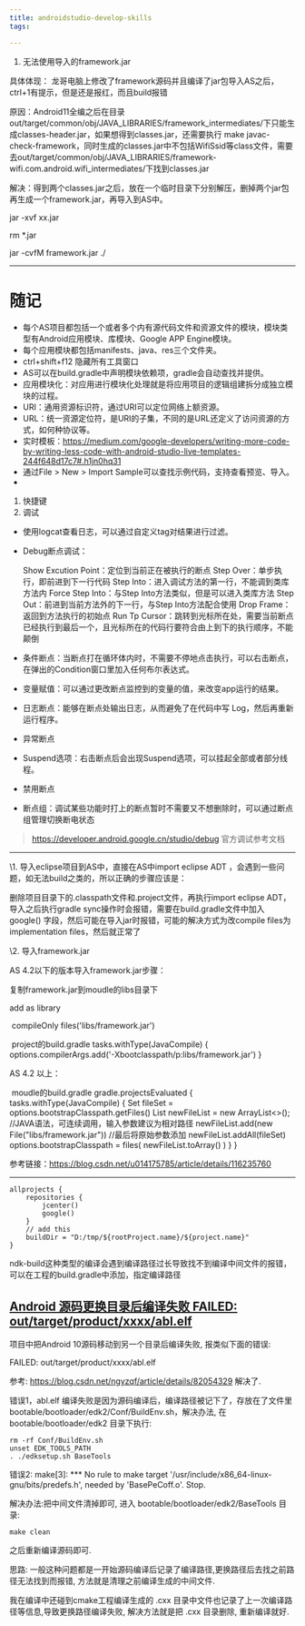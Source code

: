 ```yaml
---
title: androidstudio-develop-skills
tags:

---
```




1. 无法使用导入的framework.jar

具体体现： 龙哥电脑上修改了framework源码并且编译了jar包导入AS之后，ctrl+1有提示，但是还是报红，而且build报错

原因：Android11全编之后在目录out/target/common/obj/JAVA_LIBRARIES/framework_intermediates/下只能生成classes-header.jar，如果想得到classes.jar，还需要执行 make javac-check-framework，同时生成的classes.jar中不包括WifiSsid等class文件，需要去out/target/common/obj/JAVA_LIBRARIES/framework-wifi.com.android.wifi_intermediates/下找到classes.jar

解决：得到两个classes.jar之后，放在一个临时目录下分别解压，删掉两个jar包再生成一个framework.jar，再导入到AS中。

 jar -xvf xx.jar

rm *.jar

jar -cvfM framework.jar ./



---

# 随记

- 每个AS项目都包括一个或者多个内有源代码文件和资源文件的模块，模块类型有Android应用模块、库模块、Google APP Engine模块。
- 每个应用模块都包括manifests、java、res三个文件夹。
- ctrl+shift+f12 隐藏所有工具窗口
- AS可以在build.gradle中声明模块依赖项，gradle会自动查找并提供。
- 应用模块化：对应用进行模块化处理就是将应用项目的逻辑组建拆分成独立模块的过程。
- URI：通用资源标识符，通过URI可以定位网络上额资源。
- URL：统一资源定位符，是URI的子集，不同的是URL还定义了访问资源的方式，如何种协议等。
- 实时模板：https://medium.com/google-developers/writing-more-code-by-writing-less-code-with-android-studio-live-templates-244f648d17c7#.h1jn0hq31
- 通过File > New > Import Sample可以查找示例代码，支持查看预览、导入。
- 

1. 快捷键
2. 调试

- 使用logcat查看日志，可以通过自定义tag对结果进行过滤。

- Debug断点调试：

  Show Excution Point：定位到当前正在被执行的断点
  Step Over：单步执行，即前进到下一行代码
  Step Into：进入调试方法的第一行，不能调到类库方法内
  Force Step Into：与Step Into方法类似，但是可以进入类库方法
  Step Out：前进到当前方法外的下一行，与Step Into方法配合使用
  Drop Frame：返回到方法执行的初始点
  Run Tp Cursor：跳转到光标所在处，需要当前断点已经执行到最后一个，且光标所在的代码行要符合由上到下的执行顺序，不能颠倒

- 条件断点：当断点打在循环体内时，不需要不停地点击执行，可以右击断点，在弹出的Condition窗口里加入任何布尔表达式。

- 变量赋值：可以通过更改断点监控到的变量的值，来改变app运行的结果。

- 日志断点：能够在断点处输出日志，从而避免了在代码中写 Log，然后再重新运行程序。

- 异常断点

- Suspend选项：右击断点后会出现Suspend选项，可以挂起全部或者部分线程。

- 禁用断点

- 断点组：调试某些功能时打上的断点暂时不需要又不想删除时，可以通过断点组管理切换断电状态

> https://developer.android.google.cn/studio/debug 官方调试参考文档

---

\1. 导入eclipse项目到AS中，直接在AS中import eclipse ADT ，会遇到一些问题，如无法build之类的，所以正确的步骤应该是：

删除项目目录下的.classpath文件和.project文件，再执行import eclipse ADT，导入之后执行gradle sync操作时会报错，需要在build.gradle文件中加入 google() 字段，然后可能在导入jar时报错，可能的解决方式为改compile files为implementation files，然后就正常了

\2. 导入framework.jar

AS 4.2以下的版本导入framework.jar步骤：

复制framework.jar到moudle的libs目录下

add as library 

​                compileOnly files('libs/framework.jar')              

​                project的build.gradle tasks.withType(JavaCompile) {        options.compilerArgs.add('-Xbootclasspath/p:libs/framework.jar')    }              

AS 4.2 以上：

​                moudle的build.gradle gradle.projectsEvaluated {    tasks.withType(JavaCompile) {        Set<File> fileSet = options.bootstrapClasspath.getFiles()        List<File> newFileList =  new ArrayList<>();        //JAVA语法，可连续调用，输入参数建议为相对路径        newFileList.add(new File("libs/framework.jar"))        //最后将原始参数添加        newFileList.addAll(fileSet)        options.bootstrapClasspath = files(                newFileList.toArray()        )    } }              

参考链接：https://blog.csdn.net/u014175785/article/details/116235760





---

```
allprojects {
    repositories {
        jcenter()
        google()
    }
    // add this
    buildDir = "D:/tmp/${rootProject.name}/${project.name}"
}
```

ndk-build这种类型的编译会遇到编译路径过长导致找不到编译中间文件的报错，可以在工程的build.gradle中添加，指定编译路径









## [Android 源码更换目录后编译失败 FAILED: out/target/product/xxxx/abl.elf](https://www.cnblogs.com/xuewangkai/p/14385813.html)

项目中把Android 10源码移动到另一个目录后编译失败, 报类似下面的错误:

FAILED: out/target/product/xxxx/abl.elf 

参考: https://blog.csdn.net/ngyzqf/article/details/82054329 解决了.

 

错误1，abl.elf 编译失败是因为源码编译后，编译路径被记下了，存放在了文件里 bootable/bootloader/edk2/Conf/BuildEnv.sh，解决办法, 在 bootable/bootloader/edk2 目录下执行:

```
rm -rf Conf/BuildEnv.sh
unset EDK_TOOLS_PATH
. ./edksetup.sh BaseTools
```

 

错误2: make[3]: *** No rule to make target '/usr/include/x86_64-linux-gnu/bits/predefs.h', needed by 'BasePeCoff.o'.  Stop.

解决办法:把中间文件清掉即可, 进入 bootable/bootloader/edk2/BaseTools 目录:

```
make clean
```

之后重新编译源码即可.

 

思路: 一般这种问题都是一开始源码编译后记录了编译路径,更换路径后去找之前路径无法找到而报错, 方法就是清理之前编译生成的中间文件.

我在编译中还碰到cmake工程编译生成的 .cxx 目录中文件也记录了上一次编译路径等信息,导致更换路径编译失败, 解决方法就是把 .cxx 目录删除, 重新编译就好.
